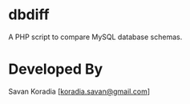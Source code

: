 dbdiff
======

A PHP script to compare MySQL database schemas.

Developed By
============
Savan Koradia [koradia.savan@gmail.com]
